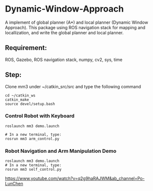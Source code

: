 # Dynamic-Window-Approach
A implement of global planner (A*) and local planner (Dynamic Window Approach). This package using ROS navigation stack for mapping and locallization, and write the global planner and local planner.

## Requirement:
ROS, Gazebo, ROS navigation stack, numpy, cv2, sys, time
## Step:

Clone mm3 under ~/catkin_src/src and type the following command
```
cd ~/catkin_ws
catkin_make 
source devel/setup.bash
```
### Control Robot with Keyboard 
```
roslaunch mm3 demo.launch

# In a new terminal, type:
rosrun mm3 arm_control.py
```
### Robot Navigation and Arm Manipulation Demo 
```
roslaunch mm3 demo.launch
# In a new terminal, type:
rosrun mm3 self_control.py
```

https://www.youtube.com/watch?v=q2g9haRAJWM&ab_channel=Po-LunChen

